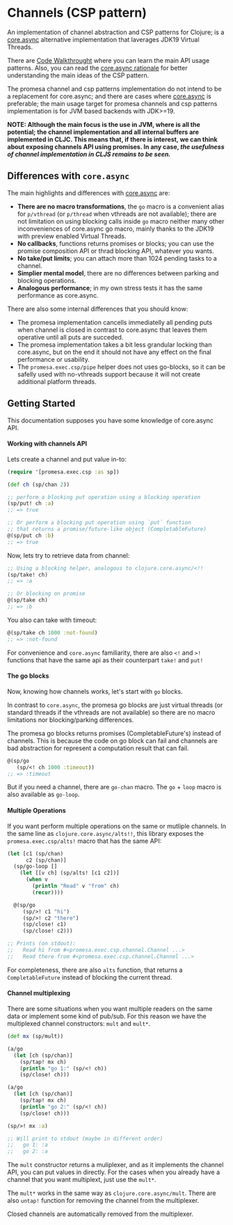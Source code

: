# Channels (CSP pattern)

An implementation of channel abstraction and CSP patterns for Clojure;
is a [core.async][3] alternative implementation that laverages JDK19
Virtual Threads. 

There are [Code Walkthrought][0] where you can learn the main API
usage patterns. Also, you can read the [core.async rationale][1] for
better understanding the main ideas of the CSP pattern.

The promesa channel and csp patterns implementation do not intend to
be a replacement for core.async; and there are cases where
[core.async][3] is preferable; the main usage target for promesa
channels and csp patterns implementation is for JVM based backends
with JDK>=19.

**NOTE: Although the main focus is the use in JVM, where is all the
potential; the channel implementation and all internal buffers are
implemented in CLJC. This means that, if there is interest, we can
think about exposing channels API using promises. In any case, _the
usefulness of channel implementation in CLJS remains to be seen._**


## Differences with `core.async`

The main highlights and differences with [core.async][3] are:

- **There are no macro transformations**, the `go` macro is a
  convenient alias for `p/vthread` (or `p/thread` when vthreads are
  not available); there are not limitation on using blocking calls
  inside `go` macro neither many other inconveniences of core.async go
  macro, mainly thanks to the JDK19 with preview enabled Virtual
  Threads.
- **No callbacks**, functions returns promises or blocks; you can use
  the promise composition API or thrad blocking API, whatever you
  wants.
- **No take/put limits**; you can attach more than 1024 pending tasks
  to a channel.
- **Simplier mental model**, there are no differences between parking
  and blocking operations.
- **Analogous performance**; in my own stress tests it has the same
  performance as core.async.

There are also some internal differences that you should know:

- The promesa implementation cancells immediatelly all pending puts
  when channel is closed in contrast to core.async that leaves them
  operative until all puts are succeded.
- The promesa implementation takes a bit less grandular locking than
  core.async, but on the end it should not have any effect on the
  final performance or usability.
- The `promesa.exec.csp/pipe` helper does not uses go-blocks, so it
  can be safelly used with no-vthreads support because it will not
  create additional platform threads.

## Getting Started

This documentation supposes you have some knowledge of core.async API.


#### Working with channels API

Lets create a channel and put value in-to:

```clojure
(require '[promesa.exec.csp :as sp])

(def ch (sp/chan 2))

;; perform a blocking put operation using a blocking operation
(sp/put! ch :a)
;; => true

;; Or perform a blocking put operation using `put` function
;; that returns a promise/future-like object (CompletableFuture)
@(sp/put ch :b)
;; => true
```

Now, lets try to retrieve data from channel:

```clojure
;; Using a blocking helper, analogous to clojure.core.async/<!!
(sp/take! ch)
;; => :a

;; Or blocking on promise
@(sp/take ch)
;; => :b
```

You also can take with timeout:

```clojure
@(sp/take ch 1000 :not-found)
;; => :not-found
```

For convenience and `core.async` familiarity, there are also `<!` and
`>!` functions that have the same api as their counterpart `take!` and
`put!`

#### The go blocks

Now, knowing how channels works, let's start with `go` blocks.

In contrast to `core.async`, the promesa go blocks are just virtual
threads (or standard threads if the vthreads are not available) so
there are no macro limitations nor blocking/parking differences.

The promesa go blocks returns promises (CompletableFuture's) instead
of channels. This is because the code on go block can fail and
channels are bad abstraction for represent a computation result that
can fail.

```clojure
@(sp/go
   (sp/<! ch 1000 :timeout))
;; => :timeout
```

But if you need a channel, there are `go-chan` macro. The `go` +
`loop` macro is also available as `go-loop`.


#### Multiple Operations

If you want perform multiple operations on the same or mutliple
channels. In the same line as `clojure.core.async/alts!!`, this
library exposes the `promesa.exec.csp/alts!` macro that has the same
API:

```clojure
(let [c1 (sp/chan)
      c2 (sp/chan)]
  (sp/go-loop []
    (let [[v ch] (sp/alts! [c1 c2])]
      (when v
        (println "Read" v "from" ch)
        (recur))))

  @(sp/go
     (sp/>! c1 "hi")
     (sp/>! c2 "there")
     (sp/close! c1)
     (sp/close! c2)))

;; Prints (on stdout):
;;   Read hi from #<promesa.exec.csp.channel.Channel ...>
;;   Read there from #<promesa.exec.csp.channel.Channel ...>
```

For completeness, there are also `alts` function, that returns a
`CompletableFuture` instead of blocking the current thread.


#### Channel multiplexing

There are some situations when you want multiple readers on the same
data or implement some kind of pub/sub. For this reason we have the
multiplexed channel constructors: `mult` and `mult*`.

```clojure
(def mx (sp/mult))

(a/go
  (let [ch (sp/chan)]
    (sp/tap! mx ch)
    (println "go 1:" (sp/<! ch))
    (sp/close! ch)))

(a/go
  (let [ch (sp/chan)]
    (sp/tap! mx ch)
    (println "go 2:" (sp/<! ch))
    (sp/close! ch)))

(sp/>! mx :a)

;; Will print to stdout (maybe in different order)
;;   go 1: :a
;;   go 2: :a
```

The `mult` constructor returns a muliplexer, and as it implements the
channel API, you can put values in directly. For the cases when you
already have a channel that you want multiplext, just use the `mult*`.

The `mult*` works in the same way as `clojure.core.async/mult`.  There
are also `untap!` function for removing the channel from the
multiplexer.

Closed channels are automatically removed from the multiplexer.


[0]: https://github.com/funcool/promesa/blob/master/doc/csp-walkthrought.clj
[1]: https://clojure.org/news/2013/06/28/clojure-clore-async-channels
[3]: https://github.com/clojure/core.async
